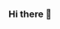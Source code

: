 ### Hi there 👋

<!--
**AshishChaudhary3639/AshishChaudhary3639** is a ✨ _special_ ✨ repository because its `README.md` (this file) appears on your GitHub profile.

Here are some ideas to get you started:

- 🔭 I’m currently working on ... Fullstack Development
- 🌱 I’m currently learning ... MERN Development
- 👯 I’m looking to collaborate on ... React.js
- 🤔 I’m looking for help with ...
- 💬 Ask me about ... Web development
- 📫 How to reach me: ... https://ashishchaudhary3639.github.io/

-->
